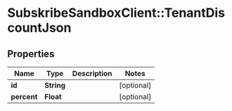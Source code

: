 # SubskribeSandboxClient::TenantDiscountJson

## Properties
Name | Type | Description | Notes
------------ | ------------- | ------------- | -------------
**id** | **String** |  | [optional] 
**percent** | **Float** |  | [optional] 


